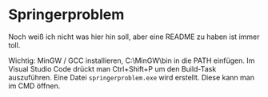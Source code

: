 # Springerproblem

Noch weiß ich nicht was hier hin soll, aber eine README zu haben ist immer toll.

Wichtig: MinGW / GCC installieren, C:\MinGW\bin in die PATH einfügen.
Im Visual Studio Code drückt man Ctrl+Shift+P um den Build-Task auszuführen. Eine Datei `springerproblem.exe` wird erstellt. Diese kann man im CMD öffnen.